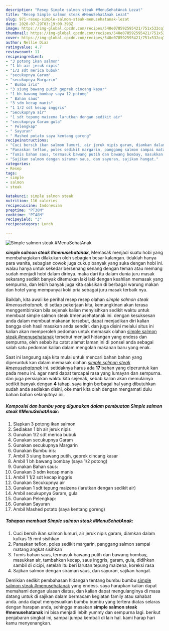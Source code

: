 ```yaml
---
description: "Resep Simple salmon steak #MenuSehatAnak Lezat"
title: "Resep Simple salmon steak #MenuSehatAnak Lezat"
slug: 971-resep-simple-salmon-steak-menusehatanak-lezat
date: 2020-07-29T03:19:00.393Z
image: https://img-global.cpcdn.com/recipes/540e078592595421/751x532cq70/simple-salmon-steak-menusehatanak-foto-resep-utama.jpg
thumbnail: https://img-global.cpcdn.com/recipes/540e078592595421/751x532cq70/simple-salmon-steak-menusehatanak-foto-resep-utama.jpg
cover: https://img-global.cpcdn.com/recipes/540e078592595421/751x532cq70/simple-salmon-steak-menusehatanak-foto-resep-utama.jpg
author: Nellie Diaz
ratingvalue: 4.7
reviewcount: 11
recipeingredient:
- "3 potong ikan salmon"
- "1 bh air jeruk nipis"
- "1/2 sdt merica bubuk"
- "secukupnya Garam"
- "secukupnya Margarin"
- " Bumbu iris"
- "3 siung bawang putih geprek cincang kasar"
- "1 bh bawang bombay saya 12 potong"
- " Bahan saus"
- "3 sdm kecap manis"
- "1 1/2 sdt kecap inggris"
- "Secukupnya air"
- "1 sdt tepung maizena larutkan dengan sedikit air"
- "secukupnya Garam gula"
- " Pelengkap"
- " Sayuran"
- " Mashed potato saya kentang goreng"
recipeinstructions:
- "Cuci bersih ikan salmon lumuri, air jeruk nipis garam, diamkan dalam kulkas 15 mnt sisihkan"
- "Panaskan teflon, poles sedikit margarin, panggang salmon sampai matang angkat sisihkan"
- "Tumis bahan saus, termasuk bawang putih dan bawang bombay, masukkan air, tambahkan kecap, saus inggris, garam, gula, didihkan sambil di cicipi, setelah itu beri larutan tepung maizena, koreksi rasa"
- "Sajikan salmon dengan siraman saus, dan sayuran, sajikan hangat."
categories:
- Resep
tags:
- simple
- salmon
- steak

katakunci: simple salmon steak 
nutrition: 116 calories
recipecuisine: Indonesian
preptime: "PT30M"
cooktime: "PT48M"
recipeyield: "3"
recipecategory: Lunch

---
```



![Simple salmon steak #MenuSehatAnak](https://img-global.cpcdn.com/recipes/540e078592595421/751x532cq70/simple-salmon-steak-menusehatanak-foto-resep-utama.jpg)

<b><i>simple salmon steak #menusehatanak</i></b>, Memasak menjadi suatu hobi yang membahagiakan dilakukan oleh sebagian besar kalangan. tidaklah hanya para wanita, sebagian cowok juga cukup banyak yang suka dengan hobi ini. walau hanya untuk sekedar bersenang senang dengan teman atau memang sudah menjadi hobi dalam dirinya. maka dari itu dalam dunia juru masak sekarang sedikit banyak ditemukan laki laki dengan keahlian memasak yang sempurna, dan lebih banyak juga kita saksikan di berbagai warung makan dan hotel yang mempunyai koki pria sebagai juru masak terbaik nya.



Baiklah, kita awali ke perihal resep resep olahan <i>simple salmon steak #menusehatanak</i>. di setiap pekerjaan kita, kemungkinan akan terasa menggembirakan bila sejenak kalian menyisihkan sedikit waktu untuk membuat simple salmon steak #menusehatanak ini. dengan kesuksesan anda dalam membuat makanan tersebut, dapat menjadikan diri kalian bangga oleh hasil masakan anda sendiri. dan juga disini melalui situs ini kalian akan memperoleh pedoman untuk memasak olahan <u>simple salmon steak #menusehatanak</u> tersebut menjadi hidangan yang endess dan sempurna, oleh sebab itu catat alamat laman ini di ponsel anda sebagai salah satu pedoman kalian dalam mengolah makanan baru yang enak.


Saat ini langsung saja kita mulai untuk mencari bahan bahan yang diperuntuk kan dalam memasak olahan <u><i>simple salmon steak #menusehatanak</i></u> ini. setidaknya harus ada <b>17</b> bahan yang diperuntuk kan pada menu ini. agar nanti dapat tercapai rasa yang lumayan dan sempurna. dan juga persiapkan waktu kita sejenak, sebab kalian akan memulainya sedikit banyak dengan <b>4</b> tahap. saya ingin berbagai hal yang dibutuhkan sudah anda sediakan disini, oke mari kita olah dengan mengamati dulu bahan bahan selanjutnya ini.

<!--inarticleads1-->

##### Komposisi dan bumbu yang digunakan dalam pembuatan Simple salmon steak #MenuSehatAnak:

1. Siapkan 3 potong ikan salmon
1. Sediakan 1 bh air jeruk nipis
1. Gunakan 1/2 sdt merica bubuk
1. Gunakan secukupnya Garam
1. Gunakan secukupnya Margarin
1. Gunakan  Bumbu iris:
1. Ambil 3 siung bawang putih, geprek cincang kasar
1. Ambil 1 bh bawang bombay (saya 1/2 potong)
1. Gunakan  Bahan saus:
1. Gunakan 3 sdm kecap manis
1. Ambil 1 1/2 sdt kecap inggris
1. Gunakan Secukupnya air
1. Gunakan 1 sdt tepung maizena (larutkan dengan sedikit air)
1. Ambil secukupnya Garam, gula
1. Gunakan  Pelengkap:
1. Gunakan  Sayuran
1. Ambil  Mashed potato (saya kentang goreng)




<!--inarticleads2-->

##### Tahapan membuat Simple salmon steak #MenuSehatAnak:

1. Cuci bersih ikan salmon lumuri, air jeruk nipis garam, diamkan dalam kulkas 15 mnt sisihkan
1. Panaskan teflon, poles sedikit margarin, panggang salmon sampai matang angkat sisihkan
1. Tumis bahan saus, termasuk bawang putih dan bawang bombay, masukkan air, tambahkan kecap, saus inggris, garam, gula, didihkan sambil di cicipi, setelah itu beri larutan tepung maizena, koreksi rasa
1. Sajikan salmon dengan siraman saus, dan sayuran, sajikan hangat.




Demikian sedikit pembahasan hidangan tentang bumbu bumbu <u>simple salmon steak #menusehatanak</u> yang endess. saya harapkan kalian dapat memahami dengan ulasan diatas, dan kalian dapat mengulanginya di masa datang untuk di sajikan dalam bermacam kegiatan family atau sahabat anda. anda dapat menyesuaikan bumbu bumbu yang tertera diatas selaras dengan harapan anda, sehingga masakan <b>simple salmon steak #menusehatanak</b> ini bisa menjadi lebih yummy dan sempurna lagi. berikut penjabaran singkat ini, sampai jumpa kembali di lain hal. kami harap hari kamu menyenangkan.
